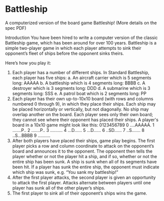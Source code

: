 # Battleship
A computerized version of the board game Battleship! (More details on the spec PDF)

Introduction
You have been hired to write a computer version of the classic Battleship game, which has been around for over 100 years. Battleship is a simple two-player game in which each player attempts to sink their opponent’s fleet of ships before the opponent sinks theirs.

Here’s how you play it:
1. Each player has a number of different ships. In Standard Battleship, each player has five ships:
a. An aircraft carrier which is 5 segments long: AAAAA
b. A battleship which is 4 segments long: BBBB
c. A destroyer which is 3 segments long: DDD
d. A submarine which is 3 segments long: SSS
e. A patrol boat which is 2 segments long: PP
2. Each player has their own up-to-10x10 board (with rows and columns numbered 0
through 9), in which they place their ships. Each ship may be placed horizontally or vertically, but not diagonally. No ship may overlap another on the board. Each player sees only their own board; they cannot see where their opponent has placed their ships. A player's board in a 10x10 game might look like this:
0123456789
0 ....AAAAA.
1 .......P..
2 .......P..
3 ..........
4 ...D......
5 ...D......
6 ..SD......
7 ..S.......
8 ..S...BBBB
9 ..........
3. After both players have placed their ships, game play begins. The first player picks a row and column coordinate to attack on the opponent’s board and announces it to the opponent. The opponent then tells the player whether or not the player hit a ship, and if so, whether or not the entire ship has been sunk. A ship is sunk when all of its segments have been hit. If a player has sunk the entire ship, the opponent must indicate which ship was sunk, e.g. “You sank my battleship!”
4. After the first player attacks, the second player is given an opportunity to attack the first player. Attacks alternate between players until one player has sunk all of the other player’s ships.
5. The first player to sink all of their opponent’s ships wins the game.
